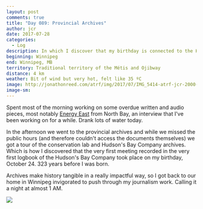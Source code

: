 ```yaml
---
layout: post
comments: true
title: "Day 089: Provincial Archives"
author: jcr
date: 2017-07-28
categories:
  - Log
description: In which I discover that my birthday is connected to the Hudson’s Bay Company.
beginning: Winnipeg
end: Winnipeg, MB
territory: Traditional territory of the Métis and Ojibway
distance: 4 km
weather: Bit of wind but very hot, felt like 35 ºC
image: http://jonathonreed.com/atrf/img/2017/07/IMG_5414-atrf-jcr-2000-web.jpg
image-sm:
---
```


Spent most of the morning working on some overdue written and audio pieces, most notably <a href="http://jonathonreed.com/atrf/2017/07/28/energy-east/" target="blank">Energy East</a> from North Bay, an interview that I've been working on for a while. Drank lots of water today.

In the afternoon we went to the provincial archives and while we missed the public hours (and therefore couldn't access the documents themselves) we got a tour of the conservation lab and Hudson's Bay Company archives. Which is how I discovered that the very first meeting recorded in the very first logbook of the Hudson's Bay Company took place on my birthday, October 24. 323 years before I was born.

Archives make history tangible in a really impactful way, so I got back to our home in Winnipeg invigorated to push through my journalism work. Calling it a night at almost 1 AM.

<img src="http://jonathonreed.com/atrf/img/2017/07/IMG_5410-atrf-jcr-2000-web.jpg">
